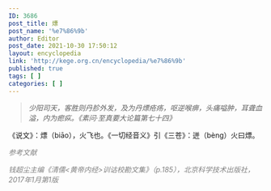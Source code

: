 ```yaml
---
ID: 3686
post_title: 熛
post_name: '%e7%86%9b'
author: Editor
post_date: 2021-10-30 17:50:12
layout: encyclopedia
link: 'http://kege.org.cn/encyclopedia/%e7%86%9b'
published: true
tags: [ ]
categories: [ ]
---
```

<blockquote><em>少阳司天，客胜则丹胗外发，及为丹熛疮疡，呕逆喉痹，头痛嗌肿，耳聋血溢，内为瘛疭。《素问·至真要大论篇第七十四》</em></blockquote>
《说文》：熛（biāo），火飞也。《一切经音义》引《三苍》：迸（bèng）火曰熛。

<span style="color: #808080;"><em>参考文献</em></span>

<span style="color: #808080;"><em>钱超尘主编《清儒&lt;黄帝内经&gt;训诂校勘文集》（p.185），北京科学技术出版社，2017年1月第1版</em></span>
